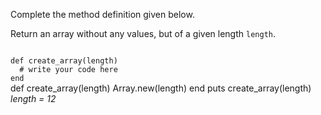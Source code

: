 Complete the method definition given below.

Return an array without any values, but of a given length `length`.

<codeblock language="ruby" type="exercise" testMode="multipleInput">
<code>
def create_array(length)
  # write your code here
end
</code>

<solution>
def create_array(length)
  Array.new(length)
end
</solution>

<testcases>
<caller>
puts create_array(length)
</caller>
<testcase>
<i>
length = 12
</i>
</testcase>
</testcases>
</codeblock>